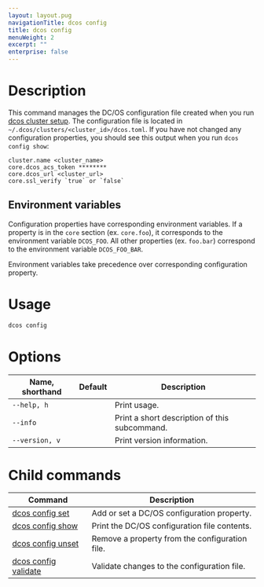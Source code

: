 ```yaml
---
layout: layout.pug
navigationTitle: dcos config
title: dcos config
menuWeight: 2
excerpt: ""
enterprise: false
---
```

<!-- This source repo for this topic is https://github.com/dcos/dcos-docs -->

# Description

This command manages the DC/OS configuration file created when you run [dcos cluster setup](/1.10/cli/command-reference/dcos-cluster/dcos-cluster-setup). The configuration file is located in `~/.dcos/clusters/<cluster_id>/dcos.toml`. If you have not changed any configuration properties, you should see this output when you run `dcos config show`:

    cluster.name <cluster_name>
    core.dcos_acs_token ********
    core.dcos_url <cluster_url>
    core.ssl_verify `true` or `false`
    

## Environment variables

Configuration properties have corresponding environment variables. If a property is in the `core` section (ex. `core.foo`), it corresponds to the environment variable `DCOS_FOO`. All other properties (ex. `foo.bar`) correspond to the environment variable `DCOS_FOO_BAR`.

Environment variables take precedence over corresponding configuration property.

# Usage

```bash
dcos config
```

# Options

| Name, shorthand | Default | Description                                   |
| --------------- | ------- | --------------------------------------------- |
| `--help, h`     |         | Print usage.                                  |
| `--info`        |         | Print a short description of this subcommand. |
| `--version, v`  |         | Print version information.                    |

# Child commands

| Command                                                                               | Description                                    |
| ------------------------------------------------------------------------------------- | ---------------------------------------------- |
| [dcos config set](/1.10/cli/command-reference/dcos-config/dcos-config-set/)           | Add or set a DC/OS configuration property.     |
| [dcos config show](/1.10/cli/command-reference/dcos-config/dcos-config-show/)         | Print the DC/OS configuration file contents.   |
| [dcos config unset](/1.10/cli/command-reference/dcos-config/dcos-config-unset/)       | Remove a property from the configuration file. |
| [dcos config validate](/1.10/cli/command-reference/dcos-config/dcos-config-validate/) | Validate changes to the configuration file.    |